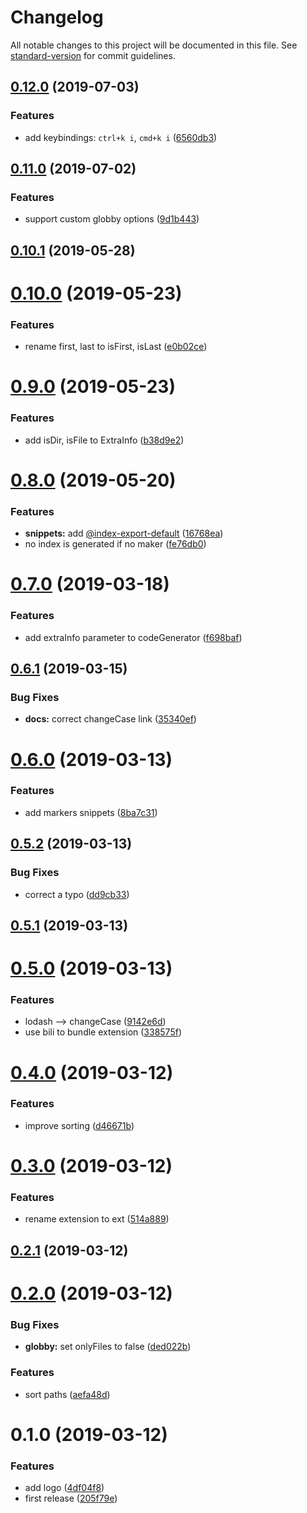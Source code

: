 # Changelog

All notable changes to this project will be documented in this file. See [standard-version](https://github.com/conventional-changelog/standard-version) for commit guidelines.

## [0.12.0](https://github.com/fjc0k/vscode-generate-index/compare/v0.11.0...v0.12.0) (2019-07-03)


### Features

* add keybindings: `ctrl+k i`, `cmd+k i` ([6560db3](https://github.com/fjc0k/vscode-generate-index/commit/6560db3))



## [0.11.0](https://github.com/fjc0k/vscode-generate-index/compare/v0.10.1...v0.11.0) (2019-07-02)


### Features

* support custom globby options ([9d1b443](https://github.com/fjc0k/vscode-generate-index/commit/9d1b443))



## [0.10.1](https://github.com/fjc0k/vscode-generate-index/compare/v0.10.0...v0.10.1) (2019-05-28)



# [0.10.0](https://github.com/fjc0k/vscode-generate-index/compare/v0.9.0...v0.10.0) (2019-05-23)


### Features

* rename first, last to isFirst, isLast ([e0b02ce](https://github.com/fjc0k/vscode-generate-index/commit/e0b02ce))



# [0.9.0](https://github.com/fjc0k/vscode-generate-index/compare/v0.8.0...v0.9.0) (2019-05-23)


### Features

* add isDir, isFile to ExtraInfo ([b38d9e2](https://github.com/fjc0k/vscode-generate-index/commit/b38d9e2))



# [0.8.0](https://github.com/fjc0k/vscode-generate-index/compare/v0.7.0...v0.8.0) (2019-05-20)


### Features

* **snippets:** add [@index-export-default](https://github.com/index-export-default) ([16768ea](https://github.com/fjc0k/vscode-generate-index/commit/16768ea))
* no index is generated if no maker ([fe76db0](https://github.com/fjc0k/vscode-generate-index/commit/fe76db0))



# [0.7.0](https://github.com/fjc0k/vscode-generate-index/compare/v0.6.1...v0.7.0) (2019-03-18)


### Features

* add extraInfo parameter to codeGenerator ([f698baf](https://github.com/fjc0k/vscode-generate-index/commit/f698baf))



## [0.6.1](https://github.com/fjc0k/vscode-generate-index/compare/v0.6.0...v0.6.1) (2019-03-15)


### Bug Fixes

* **docs:** correct changeCase link ([35340ef](https://github.com/fjc0k/vscode-generate-index/commit/35340ef))



# [0.6.0](https://github.com/fjc0k/vscode-generate-index/compare/v0.5.2...v0.6.0) (2019-03-13)


### Features

* add markers snippets ([8ba7c31](https://github.com/fjc0k/vscode-generate-index/commit/8ba7c31))



## [0.5.2](https://github.com/fjc0k/vscode-generate-index/compare/v0.5.1...v0.5.2) (2019-03-13)


### Bug Fixes

* correct a typo ([dd9cb33](https://github.com/fjc0k/vscode-generate-index/commit/dd9cb33))



## [0.5.1](https://github.com/fjc0k/vscode-generate-index/compare/v0.5.0...v0.5.1) (2019-03-13)



# [0.5.0](https://github.com/fjc0k/vscode-generate-index/compare/v0.4.0...v0.5.0) (2019-03-13)


### Features

* lodash --> changeCase ([9142e6d](https://github.com/fjc0k/vscode-generate-index/commit/9142e6d))
* use bili to bundle extension ([338575f](https://github.com/fjc0k/vscode-generate-index/commit/338575f))



# [0.4.0](https://github.com/fjc0k/vscode-generate-index/compare/v0.3.0...v0.4.0) (2019-03-12)


### Features

* improve sorting ([d46671b](https://github.com/fjc0k/vscode-generate-index/commit/d46671b))



# [0.3.0](https://github.com/fjc0k/vscode-generate-index/compare/v0.2.1...v0.3.0) (2019-03-12)


### Features

* rename extension to ext ([514a889](https://github.com/fjc0k/vscode-generate-index/commit/514a889))



## [0.2.1](https://github.com/fjc0k/vscode-generate-index/compare/v0.2.0...v0.2.1) (2019-03-12)



# [0.2.0](https://github.com/fjc0k/vscode-generate-index/compare/v0.1.0...v0.2.0) (2019-03-12)


### Bug Fixes

* **globby:** set onlyFiles to false ([ded022b](https://github.com/fjc0k/vscode-generate-index/commit/ded022b))


### Features

* sort paths ([aefa48d](https://github.com/fjc0k/vscode-generate-index/commit/aefa48d))



# 0.1.0 (2019-03-12)


### Features

* add logo ([4df04f8](https://github.com/fjc0k/vscode-generate-index/commit/4df04f8))
* first release ([205f79e](https://github.com/fjc0k/vscode-generate-index/commit/205f79e))
